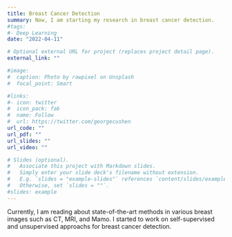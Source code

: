 ```yaml
---
title: Breast Cancer Detection
summary: Now, I am starting my research in breast cancer detection. 
#tags:
#- Deep Learning
date: "2022-04-11"

# Optional external URL for project (replaces project detail page).
external_link: ""

#image:
#  caption: Photo by rawpixel on Unsplash
#  focal_point: Smart

#links:
#- icon: twitter
#  icon_pack: fab
#  name: Follow
#  url: https://twitter.com/georgecushen
url_code: ""
url_pdf: ""
url_slides: ""
url_video: ""

# Slides (optional).
#   Associate this project with Markdown slides.
#   Simply enter your slide deck's filename without extension.
#   E.g. `slides = "example-slides"` references `content/slides/example-slides.md`.
#   Otherwise, set `slides = ""`.
#slides: example
---
```


Currently, I am reading about state-of-the-art methods in various breast images such as CT, MRI, and Mamo. I started to work on self-supervised and unsupervised approachs for breast cancer detection. 